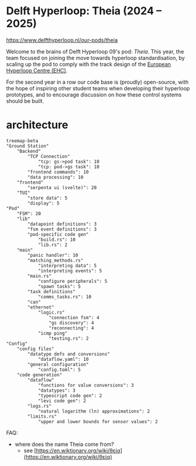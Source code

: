 # Delft Hyperloop: Theia (2024 – 2025)

https://www.delfthyperloop.nl/our-pods/theia

Welcome to the brains of Delft Hyperloop 09's pod: _Theia_.
This year, the team focused on joining the move towards hyperloop standardisation,
by scaling up the pod to comply with the track design of the 
[European Hyperloop Centre (EHC)](https://www.hyperloopcenter.eu).

For the second year in a row our code base is (proudly) open-source,
with the hope of inspiring other student teams when developing their hyperloop prototypes,
and to encourage discussion on how these control systems should be built.

# architecture

```mermaid
treemap-beta
"Ground Station"
    "Backend"
        "TCP Connection"
            "tcp: gs->pod task": 10
            "tcp: pod->gs task": 10
        "frontend commands": 10
        "data processing": 10
    "frontend"
        "serpenta ui (svelte)": 20
    "TUI"
        "store data": 5
        "display": 5
"Pod"
    "FSM": 20
    "lib"
        "datapoint definitions": 3
        "fsm event definitions": 3
        "pod-specific code gen"
            "build.rs": 10
            "lib.rs": 2
    "main"
        "panic handler": 10
        "matching_methods.rs"
            "interpreting data": 5
            "interpreting events": 5
        "main.rs"
            "configure peripherals": 5
            "spawn tasks": 5
        "task definitions"
            "comms_tasks.rs": 10
        "can"
        "ethernet"
            "logic.rs"
                "connection fsm": 4
                "gs discovery": 4
                "reconnecting": 4
            "icmp ping"
                "testing.rs": 2
"Config"
    "config files"
        "datatype defs and conversions"
            "dataflow.yaml": 10
        "general configuration"
            "config.toml": 5
    "code generation"
        "dataflow"
            "functions for value conversions": 3
            "datatypes": 3
            "typescript code gen": 2
            "levi code gen": 2
        "logs.rs"
            "natural logarithm (ln) approximations": 2
        "limits.rs"
            "upper and lower bounds for sensor values": 2
```

FAQ:

- where does the name Theia come from?
    - see [https://en.wiktionary.org/wiki/θεία](https://en.wiktionary.org/wiki/θεία)
